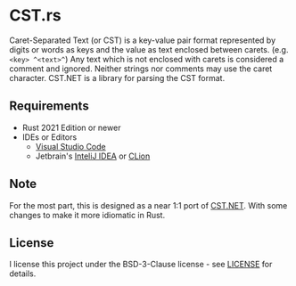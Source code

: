 # CST.rs

Caret-Separated Text (or CST) is a key-value pair format represented by digits or words as keys and the value as text enclosed between carets. (e.g. ``<key> ^<text>^``) Any text which is not enclosed with carets is considered a comment and ignored. Neither strings nor comments may use the caret character. CST.NET is a library for parsing the CST format.

## Requirements

- Rust 2021 Edition or newer
- IDEs or Editors
  - [Visual Studio Code](https://code.visualstudio.com/)
  - Jetbrain's [InteliJ IDEA](https://www.jetbrains.com/idea/) or [CLion](https://www.jetbrains.com/clion/)

## Note

For the most part, this is designed as a near 1:1 port of [CST.NET](https://github.com/tonytins/cstdotnet). With some changes to make it more idiomatic in Rust.

## License

I license this project under the BSD-3-Clause license - see [LICENSE](LICENSE) for details.
